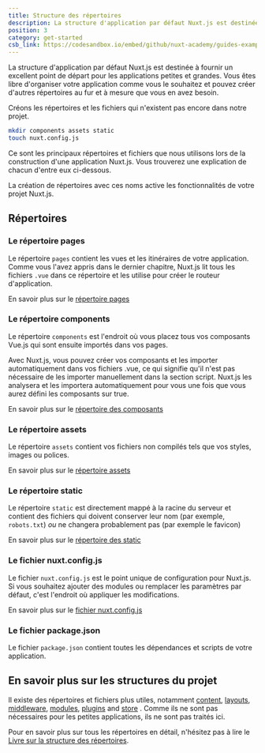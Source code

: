 ```yaml
---
title: Structure des répertoires
description: La structure d'application par défaut Nuxt.js est destinée à fournir un excellent point de départ pour les applications petites comme grandes. Vous êtes libre d'organiser votre application comme vous le souhaitez et pouvez créer d'autres répertoires au fur et à mesure que vous en avez besoin.
position: 3
category: get-started
csb_link: https://codesandbox.io/embed/github/nuxt-academy/guides-examples/tree/master/01_get_started/03_directory_structure?fontsize=14&hidenavigation=1&theme=dark
---
```


La structure d'application par défaut Nuxt.js est destinée à fournir un excellent point de départ pour les applications petites et grandes. Vous êtes libre d'organiser votre application comme vous le souhaitez et pouvez créer d'autres répertoires au fur et à mesure que vous en avez besoin.

Créons les répertoires et les fichiers qui n'existent pas encore dans notre projet.

```bash
mkdir components assets static
touch nuxt.config.js
```

Ce sont les principaux répertoires et fichiers que nous utilisons lors de la construction d'une application Nuxt.js. Vous trouverez une explication de chacun d'entre eux ci-dessous.

<base-alert type="info">

La création de répertoires avec ces noms active les fonctionnalités de votre projet Nuxt.js.

</base-alert>

## Répertoires

### Le répertoire pages

Le répertoire `pages` contient les vues et les itinéraires de votre application. Comme vous l'avez appris dans le dernier chapitre, Nuxt.js lit tous les fichiers `.vue` dans ce répertoire et les utilise pour créer le routeur d'application.

<base-alert type="next">

En savoir plus sur le [répertoire pages](/guides/directory-structure/pages)

</base-alert>

### Le répertoire components

Le répertoire `components` est l'endroit où vous placez tous vos composants Vue.js qui sont ensuite importés dans vos pages.

Avec Nuxt.js, vous pouvez créer vos composants et les importer automatiquement dans vos fichiers .vue, ce qui signifie qu'il n'est pas nécessaire de les importer manuellement dans la section script. Nuxt.js les analysera et les importera automatiquement pour vous une fois que vous aurez défini les composants sur true.

<base-alert type="next">

En savoir plus sur le [répertoire des composants](/guides/directory-structure/components)

</base-alert>

### Le répertoire assets

Le répertoire `assets` contient vos fichiers non compilés tels que vos styles, images ou polices.

<base-alert type="next">

En savoir plus sur le [répertoire assets](/guides/directory-structure/assets)

</base-alert>

### Le répertoire static

Le répertoire `static` est directement mappé à la racine du serveur et contient des fichiers qui doivent conserver leur nom (par exemple, `robots.txt`) _ou_ ne changera probablement pas (par exemple le favicon)

<base-alert type="next">

En savoir plus sur le [répertoire des static](/guides/directory-structure/static)

</base-alert>

### Le fichier nuxt.config.js

Le fichier `nuxt.config.js` est le point unique de configuration pour Nuxt.js. Si vous souhaitez ajouter des modules ou remplacer les paramètres par défaut, c'est l'endroit où appliquer les modifications.

<base-alert type="next">

En savoir plus sur le [fichier nuxt.config.js](/guides/directory-structure/nuxt-config)

</base-alert>

### Le fichier package.json

Le fichier `package.json` contient toutes les dépendances et scripts de votre application.

<app-modal>
  <code-sandbox  :src="csb_link"></code-sandbox>
</app-modal>

## En savoir plus sur les structures du projet

Il existe des répertoires et fichiers plus utiles, notamment [content](/guides/directory-structure/content), [layouts](/guides/directory-structure/layouts), [middleware](/guides/directory-structure/middleware), [modules](/guides/directory-structure/modules), [plugins](/guides/directory-structure/plugins) and [store](/guides/directory-structure/store) . Comme ils ne sont pas nécessaires pour les petites applications, ils ne sont pas traités ici.

<base-alert type="next">

Pour en savoir plus sur tous les répertoires en détail, n'hésitez pas à lire le [Livre sur la structure des répertoires](/guides/directory-structure/nuxt).

</base-alert>
